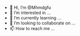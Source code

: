 - 👋 Hi, I’m @Mhmdgfu
- 👀 I’m interested in ...
- 🌱 I’m currently learning ...
- 💞️ I’m looking to collaborate on ...
- 📫 How to reach me ...

<!---
Mhmdgfu/Mhmdgfu is a ✨ special ✨ repository because its `README.md` (this file) appears on your GitHub profile.
You can click the Preview link to take a look at your changes.
--->
